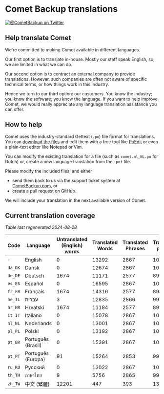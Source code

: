 # Comet Backup translations

[![@CometBackup on Twitter](https://img.shields.io/badge/twitter-%40CometBackup-blue.svg?style=flat)](https://twitter.com/CometBackup)

## Help translate Comet

We're committed to making Comet available in different languages.

Our first option is to translate in-house. Mostly our staff speak English, so, we are limited in what we can do.

Our second option is to contract an external company to provide translations. However, such companies are often not aware of specific technical terms, or how things work in this industry.

Hence we turn to our third option: our customers. You know the industry; you know the software; you know the language. If you want to help improve Comet, we would really appreciate any language translation assistance you can offer.

## How to help

Comet uses the industry-standard Gettext (`.po`) file format for translations. You can [download the files](https://github.com/CometBackup/translations/archive/master.zip) and edit them with a free tool like [PoEdit](https://poedit.net/) or even a plain-text editor like Notepad or Vim.

You can modify the existing translation for a file (such as `comet.nl_NL.po` for Dutch) or, create a new language translation from the `.pot` file.

Please modify the included files, and either 
- send them back to us via the support ticket system at [CometBackup.com](https://cometbackup.com/), or
- create a pull request on GitHub.

We will include your translation in the next available version of Comet.

## Current translation coverage

*Table last regenerated 2024-08-28*

|Code    |Language              |Untranslated (English) words |Translated Words |Translated Phrases |Translation percent
|--------|----------------------|-----------------------------|-----------------|-------------------|--------------------
|`-`     |English               |0                            |13292            |2867               |  100.00
|`da_DK` |Dansk‬                |0                            |12674            |2867               |  100.00
|`de_DE` |Deutsch               |1674                         |11171            |2577               |   89.88
|`es_ES` |Español               |0                            |16595            |2867               |  100.00
|`fr_FR` |Français              |1674                         |14316            |2577               |   89.88
|`he_IL` |עברית‬                 |3                            |12835            |2866               |   99.97
|`hr_HR` |Hrvatski              |1674                         |11184            |2577               |   89.88
|`it_IT` |Italiano              |0                            |15078            |2867               |  100.00
|`nl_NL` |Nederlands            |0                            |13001            |2867               |  100.00
|`pl_PL` |Polski                |0                            |13192            |2867               |  100.00
|`pt_BR` |Português (Brasil)    |0                            |15391            |2867               |  100.00
|`pt_PT` |Português (Europa)    |91                           |15264            |2853               |   99.51
|`ru_RU` |Русский               |0                            |13022            |2867               |  100.00
|`th_TH` |ภาษาไทย‬              |9                            |5756             |2865               |   99.93
|`zh_TW` |中文 (繁體)               |12201                        |447              |393                |   13.71
